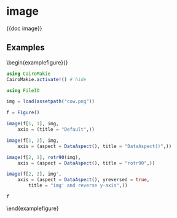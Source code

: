 # image

{{doc image}}

## Examples

\begin{examplefigure}{}

```julia
using CairoMakie
CairoMakie.activate!() # hide

using FileIO

img = load(assetpath("cow.png"))

f = Figure()

image(f[1, 1], img,
    axis = (title = "Default",))

image(f[1, 2], img,
    axis = (aspect = DataAspect(), title = "DataAspect()",))

image(f[2, 1], rotr90(img),
    axis = (aspect = DataAspect(), title = "rotr90",))

image(f[2, 2], img',
    axis = (aspect = DataAspect(), yreversed = true,
        title = "img' and reverse y-axis",))

f
```

\end{examplefigure}
